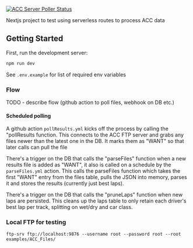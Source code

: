[![ACC Server Poller Status](https://github.com/christytc10/acc-data-puller/actions/workflows/pollResults.yml/badge.svg)](https://github.com/christytc10/acc-data-puller/actions/workflows/pollResults.yml)

Nextjs project to test using serverless routes to process ACC data

## Getting Started

First, run the development server:

```bash
npm run dev
```

See `.env.example` for list of required env variables

### Flow

TODO - describe flow (github action to poll files, webhook on DB etc.)

#### Scheduled polling
A github action `pollResults.yml` kicks off the process by calling the "pollResults function. This connects to the ACC FTP server and grabs any files newer than the latest one in the DB. It marks them as "WANT" so that later calls can pull the file

There's a trigger on the DB that calls the "parseFiles" function when a new results file is added as "WANT", it also is called on a schedule by the `parseFiles.yml` action. This calls the parseFiles function which takes the first "WANT" entry from the files table, pulls the JSON into memory, parses it and stores the results (currently just best laps).

There's a trigger on the DB that calls the "pruneLaps" function when new laps are persisted. This cleans up the laps table to only retain each driver's best lap per track, splitting on wet/dry and car class.


### Local FTP for testing

```ftp-srv ftp://localhost:9876 --username root --password root --root examples/ACC_Files/```
